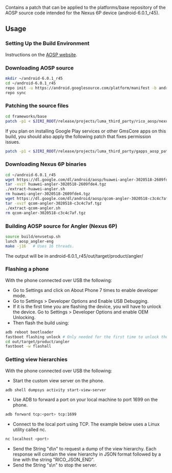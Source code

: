 Contains a patch that can be applied to the platforms/base repository of the
AOSP source code intended for the Nexus 6P device (android-6.0.1_r45).

## Usage

### Setting Up the Build Environment
Instructions on the [AOSP website](https://source.android.com/source/initializing.html).

### Downloading AOSP source
```bash
mkdir ~/android-6.0.1_r45
cd ~/android-6.0.1_r45
repo init -u https://android.googlesource.com/platform/manifest -b android-6.0.1_r45
repo sync
 ```

### Patching the source files
```bash
cd frameworks/base
patch -p1 < $JIRI_ROOT/release/projects/luma_third_party/rico_aosp/nexus6p/patch/patch.diff
 ```

If you plan on installing Google Play services or other GmsCore apps on this
build, you should also apply the following patch that fixes permission issues.
```bash
patch -p1 < $JIRI_ROOT/release/projects/luma_third_party/gapps_aosp_patch/patch.diff
 ```

### Downloading Nexus 6P binaries
```bash
cd ~/android-6.0.1_r45
wget https://dl.google.com/dl/android/aosp/huawei-angler-3020518-2609fde4.tgz
tar -xvzf huawei-angler-3020518-2609fde4.tgz
./extract-huawei-angler.sh
rm huawei-angler-3020518-2609fde4.tgz
wget https://dl.google.com/dl/android/aosp/qcom-angler-3020518-c3c4c7af.tgz
tar -xvzf qcom-angler-3020518-c3c4c7af.tgz
./extract-qcom-angler.sh
rm qcom-angler-3020518-c3c4c7af.tgz
 ```

### Building AOSP source for Angler (Nexus 6P)
```bash
source build/envsetup.sh
lunch aosp_angler-eng
make -j16   # Uses 16 threads.
```

The output will be in android-6.0.1_r45/out/target/product/angler/

### Flashing a phone
With the phone connected over USB the following:
* Go to Settings and click on About Phone 7 times to enable developer mode.
* Go to Settings > Developer Options and Enable USB Debugging.
* If it is the first time you are flashing the device, you will have to
unlock the device. Go to Settings > Developer Options and enable OEM Unlocking.
* Then flash the build using:
```bash
adb reboot bootloader
fastboot flashing unlock # Only needed for the first time to unlock the device.
cd out/target/product/angler
fastboot -w flashall
```
### Getting view hierarchies
With the phone connected over USB the following:
* Start the custom view server on the phone.
```bash
adb shell dumpsys activity start-view-server
```
* Use ADB to forward a port on your local machine to port 1699 on the phone.
```bash
adb forward tcp:<port> tcp:1699
```
* Connect to the local port using TCP. The example below uses a Linux utility
called nc.
```bash
nc localhost <port>
```
* Send the String "d\n" to request a dump of the view hierarchy. Each response
will contain the view hierarchy in JSON format followed by a line with the
string "RICO_JSON_END".
* Send the String "s\n" to stop the server.
